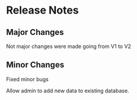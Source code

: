 # Release Notes

## Major Changes
Not major changes were made going from V1 to V2

## Minor Changes
Fixed minor bugs

Allow admin to add new data to existing database. 